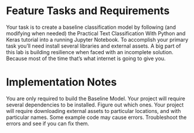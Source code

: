 # Feature Tasks and Requirements

Your task is to create a baseline classification model by following (and modifying when needed) the Practical Text Classification With Python and Keras tutorial into a running Jupyter Notebook.
To accomplish your primary task you’ll need install several libraries and external assets.
A big part of this lab is building resilience when faced with an incomplete solution.
Because most of the time that’s what internet is going to give you.

# Implementation Notes

You are only required to build the Baseline Model.
Your project will require several dependencies to be installed. Figure out which ones.
Your project will require downloading external assets to particular locations, and with particular names.
Some example code may cause errors. Troubleshoot the errors and see if you can fix them.
